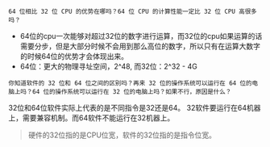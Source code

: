 ```ad-question
64 位相比 32 位 CPU 的优势在哪吗？64 位 CPU 的计算性能一定比 32 位 CPU 高很多吗？
```
- 64位的cpu一次能够对超过32位的数字进行运算，而32位的cpu如果运算的话需要分步，但是大部分时候不会用到那么高位的数字，所以只有在运算大数字的时候64位的优势才会体现出来。
- 64位：更大的物理寻址空间，2^48, 而32位：2^32 - 4G
```ad-question
你知道软件的 32 位和 64 位之间的区别吗？再来 32 位的操作系统可以运行在 64 位的电脑上吗？64 位的操作系统可以运行在 32 位的电脑上吗？如果不行，原因是什么？
```
32位和64位软件实际上代表的是不同指令是32还是64。
32软件要运行在64机器上，需要兼容机制。而64软件不能运行在32机器上。
>硬件的32位指的是CPU位宽，软件的32位指的是指令位宽。

